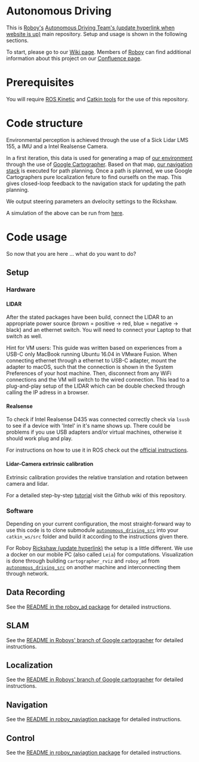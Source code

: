 # Autonomous Driving

This is [Roboy's](https://roboy.org) [Autonomous Driving Team's (update hyperlink when website is up)](https://roboy.org/team/) main repository. Setup and usage is shown in the following sections.

To start, please go to our [Wiki page](https://github.com/Roboy/autonomous_driving/wiki). Members of [Roboy](https://github.com/roboy) can find additional information about this project on our [Confluence page](https://devanthro.atlassian.net/wiki/spaces/WS1819/pages/332071090/Autonomous+Driving). 

# Prerequisites
You will require [ROS Kinetic](http://wiki.ros.org/kinetic) and [Catkin tools](https://catkin-tools.readthedocs.io/en/latest/installing.html) for the use of this repository.

# Code structure
Environmental perception is achieved through the use of a Sick Lidar LMS 155, a IMU and a Intel Realsense Camera. 

In a first iteration, this data is used for generating a map of [our environment](https://www.google.com/maps/dir/Garching+-+Forschungszentrum,+Garching+bei+München/UNTERNEHMERTUM+GMBH,+Lichtenbergstraße+6,+85748+Garching+bei+München/@48.266636,11.6671388,17z/data=!4m14!4m13!1m5!1m1!1s0x479e72ece78d321f:0xf8d2874f0eb7c24c!2m2!1d11.6715693!2d48.2650433!1m5!1m1!1s0x479e728cfa649025:0xd27f72e7835847a7!2m2!1d11.6662132!2d48.2681512!3e2) through the use of [Google Cartographer](https://github.com/Roboy/cartographer_ros/tree/roboy). Based on that map, [our navigation stack](https://github.com/Roboy/autonomous_driving_src/tree/master/navigation) is executed for path planning. Once a path is planned, we use Google Cartographers pure localization feture to find ourselfs on the map. This gives closed-loop feedback to the navigation stack for updating the path planning. 

We output steering parameters an dvelocity settings to the Rickshaw. 

A simulation of the above can be run from [here](https://github.com/Roboy/autonomous_driving_src/tree/master/roboy_models). 

# Code usage
So now that you are here ... what do you want to do?

## Setup

### Hardware
#### LIDAR 
After the stated packages have been build, connect the LIDAR to an appropriate power source (brown = positive -> red, blue = negative -> black) and an ethernet switch. You will need to connect your Laptop to that switch as well. 

Hint for VM users: This guide was written based on experiences from a USB-C only MacBook running Ubuntu 16.04 in VMware Fusion. When connecting ethernet through a ethernet to USB-C adapter, mount the adapter to macOS, such that the connection is shown in the System Preferences of your host machine. Then, disconnect from any WiFi connections and the VM will switch to the wired connection. This lead to a plug-and-play setup of the LIDAR which can be double checked through calling the IP adress in a browser. 

#### Realsense
To check if Intel Realsense D435 was connected correctly check via ```lsusb``` to see if a device with 'Intel' in it's name shows up. There could be problems if you use USB adapters and/or virtual machines, otherwise it should work plug and play.

For instructions on how to use it in ROS check out the [official instructions](https://github.com/intel-ros/realsense).

#### Lidar-Camera extrinsic calibration
Extrinsic calibration provides the relative translation and rotation between camera and lidar.

For a detailed step-by-step [tutorial](https://github.com/Roboy/autonomous_driving/wiki/Calibration:-Extrinsic-calibration-between-camera-and-lidar) visit the Github wiki of this repository.

### Software
Depending on your current configuration, the most straight-forward way to use this code is to clone submodule [`autonomous_driving_src`](https://github.com/Roboy/autonomous_driving_src/tree/master) into your `catkin_ws/src` folder and build it according to the instructions given there.

For Roboy [Rickshaw (update hyperlink)](https://roboy.org) the setup is a little different. We use a docker on our mobile PC (also called `Leia`) for computations. Visualization is done through building `cartographer_rviz` and `roboy_ad` from [`autonomous_driving_src`](https://github.com/Roboy/autonomous_driving_src/tree/master) on another machine and interconnecting them through network.

## Data Recording
See the [README in the roboy_ad package](https://github.com/Roboy/autonomous_driving_src/tree/master/roboy_ad) for detailed instructions.

## SLAM
See the [README in Roboys' branch of Google cartographer](https://github.com/Roboy/cartographer_ros/tree/roboy) for detailed instructions.

## Localization
See the [README in Roboys' branch of Google cartographer](https://github.com/Roboy/cartographer_ros/tree/roboy) for detailed instructions.

## Navigation
See the [README in roboy_naviagtion package](https://github.com/Roboy/autonomous_driving_src/tree/master/roboy_navigation) for detailed instructions.

## Control
See the [README in roboy_naviagtion package](https://github.com/Roboy/autonomous_driving_src/tree/master/roboy_navigation) for detailed instructions.

